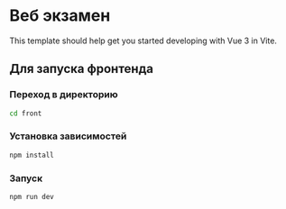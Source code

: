 # Веб экзамен

This template should help get you started developing with Vue 3 in Vite.

## Для запуска фронтенда

### Переход в директорию

```sh
cd front
```
### Установка зависимостей

```sh
npm install
```

### Запуск

```sh
npm run dev
```
